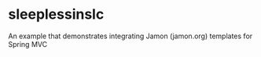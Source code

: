 # sleeplessinslc
An example that demonstrates integrating Jamon (jamon.org) templates for Spring MVC
